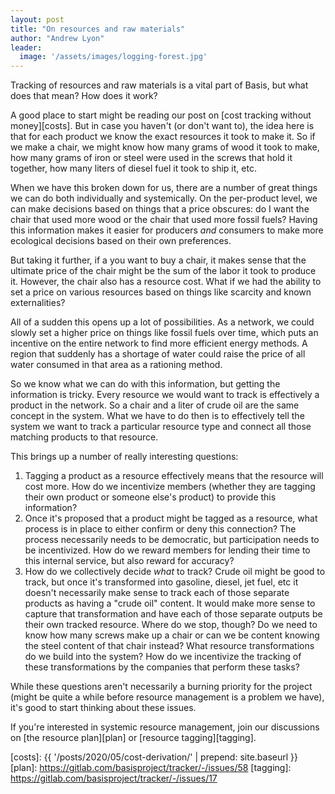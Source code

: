 ```yaml
---
layout: post
title: "On resources and raw materials"
author: "Andrew Lyon"
leader:
  image: '/assets/images/logging-forest.jpg'
---
```


Tracking of resources and raw materials is a vital part of Basis, but what does that mean? How does it work?

A good place to start might be reading our post on [cost tracking without money][costs]. But in case you haven't (or don't want to), the idea here is that for each product we know the exact resources it took to make it. So if we make a chair, we might know how many grams of wood it took to make, how many grams of iron or steel were used in the screws that hold it together, how many liters of diesel fuel it took to ship it, etc.

When we have this broken down for us, there are a number of great things we can do both individually and systemically. On the per-product level, we can make decisions based on things that a price obscures: do I want the chair that used more wood or the chair that used more fossil fuels? Having this information makes it easier for producers *and* consumers to make more ecological decisions based on their own preferences.

But taking it further, if a you want to buy a chair, it makes sense that the ultimate price of the chair might be the sum of the labor it took to produce it. However, the chair also has a resource cost. What if we had the ability to set a price on various resources based on things like scarcity and known externalities?

All of a sudden this opens up a lot of possibilities. As a network, we could slowly set a higher price on things like fossil fuels over time, which puts an incentive on the entire network to find more efficient energy methods. A region that suddenly has a shortage of water could raise the price of all water consumed in that area as a rationing method.

So we know what we can do with this information, but getting the information is tricky. Every resource we would want to track is effectively a product in the network. So a chair and a liter of crude oil are the same concept in the system. What we have to do then is to effectively tell the system we want to track a particular resource type and connect all those matching products to that resource.

This brings up a number of really interesting questions:

1. Tagging a product as a resource effectively means that the resource will cost more. How do we incentivize members (whether they are tagging their own product or someone else's product) to provide this information?
1. Once it's proposed that a product might be tagged as a resource, what process is in place to either confirm or deny this connection? The process necessarily needs to be democratic, but participation needs to be incentivized. How do we reward members for lending their time to this internal service, but also reward for accuracy?
1. How do we collectively decide *what* to track? Crude oil might be good to track, but once it's transformed into gasoline, diesel, jet fuel, etc it doesn't necessarily make sense to track each of those separate products as having a "crude oil" content. It would make more sense to capture that transformation and have each of those separate outputs be their own tracked resource. Where do we stop, though? Do we need to know how many screws make up a chair or can we be content knowing the steel content of that chair instead? What resource transformations do we build into the system? How do we incentivize the tracking of these transformations by the companies that perform these tasks?

While these questions aren't necessarily a burning priority for the project (might be quite a while before resource management is a problem we have), it's good to start thinking about these issues.

If you're interested in systemic resource management, join our discussions on [the resource plan][plan] or [resource tagging][tagging].

[costs]: {{ '/posts/2020/05/cost-derivation/' | prepend: site.baseurl }}
[plan]: https://gitlab.com/basisproject/tracker/-/issues/58
[tagging]: https://gitlab.com/basisproject/tracker/-/issues/17
